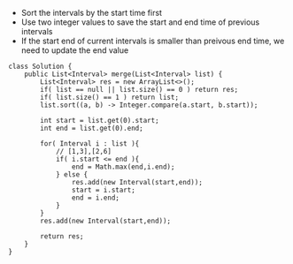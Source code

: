 
* Sort the intervals by the start time first
* Use two integer values to save the start and end time of previous intervals
* If the start end of current intervals is smaller than preivous end time, we need to update the end value


```
class Solution {
    public List<Interval> merge(List<Interval> list) {
        List<Interval> res = new ArrayList<>();
        if( list == null || list.size() == 0 ) return res;
        if( list.size() == 1 ) return list;
        list.sort((a, b) -> Integer.compare(a.start, b.start));
        
        int start = list.get(0).start;
        int end = list.get(0).end;
        
        for( Interval i : list ){
            // [1,3],[2,6]
            if( i.start <= end ){
                end = Math.max(end,i.end);
            } else {
                res.add(new Interval(start,end));
                start = i.start;
                end = i.end;
            }
        }
        res.add(new Interval(start,end));

        return res; 
    }
}
```